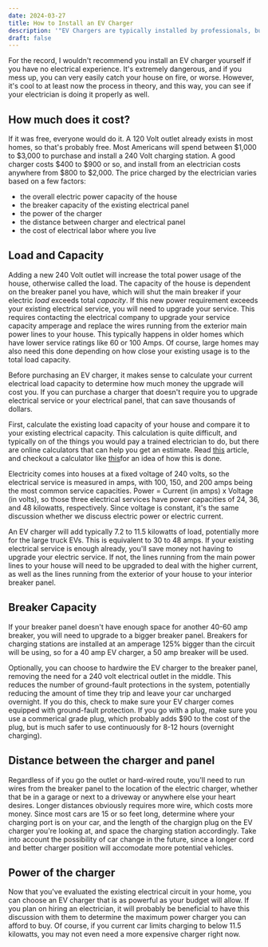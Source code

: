 ```yaml
---
date: 2024-03-27
title: How to Install an EV Charger
description: '"EV Chargers are typically installed by professionals, but if you understand the electricity requirements of the charger, you can calculate the power requirements of your own home and install it yourself."'
draft: false
---
```

For the record, I wouldn't recommend you install an EV charger yourself if you have no electrical experience. It's extremely dangerous, and if you mess up, you can very easily catch your house on fire, or worse. However, it's cool to at least now the process in theory, and this way, you can see if your electrician is doing it properly as well.

## How much does it cost?
If it was free, everyone would do it. A 120 Volt outlet already exists in most homes, so that's probably free. Most Americans will spend between $1,000 to $3,000 to purchase and install a 240 Volt charging station. A good charger costs $400 to $900 or so, and install from an electrician costs anywhere from $800 to $2,000. The price charged by the electrician varies based on a few factors:
- the overall electric power capacity of the house
- the breaker capacity of the existing electrical panel
- the power of the charger
- the distance between charger and electrical panel
- the cost of electrical labor where you live

## Load and Capacity
Adding a new 240 Volt outlet will increase the total power usage of the house, otherwise called the load. The capacity of the house is dependent on the breaker panel you have, which will shut the main breaker if your electric *load* exceeds total *capacity*. If this new power requirement exceeds your existing electrical service, you will need to upgrade your service. This requires contacting the electrical company to upgrade your service capacity amperage and replace the wires running from the exterior main power lines to your house. This typically happens in older homes which have lower service ratings like 60 or 100 Amps. Of course, large homes may also need this done depending on how close your existing usage is to the total load capacity.

Before purchasing an EV charger, it makes sense to calculate your current electrical load capacity to determine how much money the upgrade will cost you. If you can purchase a charger that doesn't require you to upgrade electrical service or your electrical panel, that can save thousands of dollars.

First, calculate the existing load capacity of your house and compare it to your existing electrical capacity. This calculation is quite difficult, and typically on of the things you would pay a trained electrician to do, but there are online calculators that can help you get an estimate. Read [this](https://www.familyhandyman.com/article/electrical-load-calculation/) article, and checkout a calculator like [this](https://homeinspectioninsider.com/electrical-load-calculation/)for an idea of how this is done.

Electricity comes into houses at a fixed voltage of 240 volts, so the electrical service is measured in amps, with 100, 150, and 200 amps being the most common service capacities. Power = Current (in amps) x Voltage (in volts), so those three electrical services have power capacities of 24, 36, and 48 kilowatts, respectively. Since voltage is constant, it's the same discussion whether we discuss electric power or electric current.

An EV charger will add typically 7.2 to 11.5 kilowatts of load, potentially more for the large truck EVs. This is equivalent to 30 to 48 amps. If your existing electrical service is enough already, you'll save money not having to upgrade your electric service. If not, the lines running from the main power lines to your house will need to be upgraded to deal with the higher current, as well as the lines running from the exterior of your house to your interior breaker panel.

## Breaker Capacity
If your breaker panel doesn't have enough space for another 40-60 amp breaker, you will need to upgrade to a bigger breaker panel. Breakers for charging stations are installed at an amperage 125% bigger than the circuit will be using, so for a 40 amp EV charger, a 50 amp breaker will be used.

Optionally, you can choose to hardwire the EV charger to the breaker panel, removing the need for a 240 volt electrical outlet in the middle. This reduces the number of ground-fault protections in the system, potentially reducing the amount of time they trip and leave your car uncharged overnight. If you do this, check to make sure your EV charger comes equipped with ground-fault protection. If you go with a plug, make sure you use a commerical grade plug, which probably adds $90 to the cost of the plug, but is much safer to use continuously for 8-12 hours (overnight charging).

## Distance between the charger and panel
Regardless of if you go the outlet or hard-wired route, you'll need to run wires from the breaker panel to the location of the electric charger, whether that be in a garage or next to a driveway or anywhere else your heart desires. Longer distances obviously requires more wire, which costs more money. Since most cars are 15 or so feet long, determine where your charging port is on your car, and the length of the chargign plug on the EV charger you're looking at, and space the charging station accordingly. Take into account the possibility of car change in the future, since a longer cord and better charger position will accomodate more potential vehicles.

## Power of the charger
Now that you've evaluated the existing electrical circuit in your home, you can choose an EV charger that is as powerful as your budget will allow. If you plan on hiring an electrician, it will probably be beneficial to have this discussion with them to determine the maximum power charger you can afford to buy. Of course, if you current car limits charging to below 11.5 kilowatts, you may not even need a more expensive charger right now.
